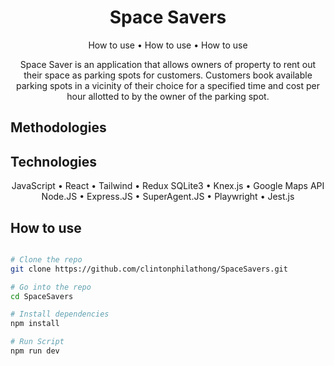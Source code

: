 <h1 align='center'>
    Space Savers
</h1>

<p align='center'>
    <a>How to use</a> •
    <a>How to use</a> • 
    <a>How to use</a> 
</p>

<p align='center'>
Space Saver is an application that allows owners of property to rent out their space as parking spots for customers. Customers book available parking spots in a vicinity of their choice for a specified time and cost per hour allotted to by the owner of the parking spot.
</p>

## Methodologies

##  Technologies 
<p align='center'>
 JavaScript • React • Tailwind • Redux SQLite3 • Knex.js • Google Maps API
 Node.JS • Express.JS • SuperAgent.JS • Playwright • Jest.js 


## How to use

```bash

# Clone the repo
git clone https://github.com/clintonphilathong/SpaceSavers.git

# Go into the repo
cd SpaceSavers

# Install dependencies 
npm install

# Run Script
npm run dev

```
